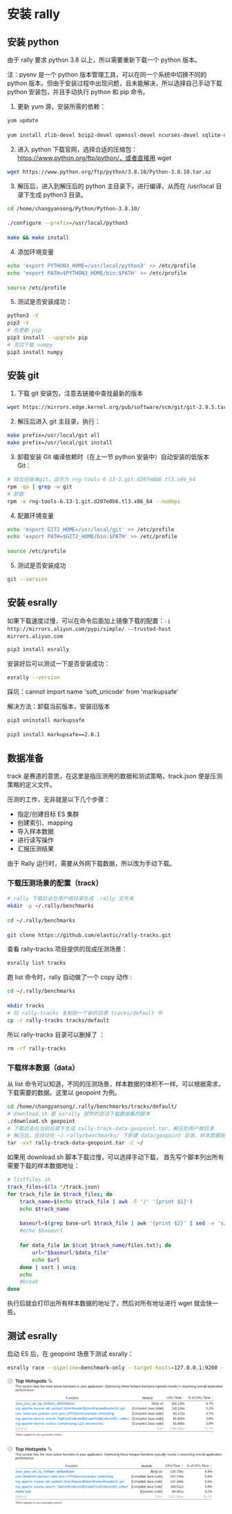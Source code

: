 # 安装 rally

## 安装 python

由于 rally 要求 python 3.8 以上，所以需要重新下载一个 python 版本。

注：pyenv 是一个 python 版本管理工具，可以在同一个系统中切换不同的 python 版本。但由于安装过程中出现问题，且未能解决，所以选择自己手动下载 python 安装包，并且手动执行 python 和 pip 命令。



1. 更新 yum 源，安装所需的依赖：

```sh
yum update

yum install zlib-devel bzip2-devel openssl-devel ncurses-devel sqlite-devel readline-devel tk-devel libffi-devel gettext-devel libcurl-devel gcc make
```



2. 进入 python 下载官网，选择合适的压缩包：https://www.python.org/ftp/python/，或者直接用 wget

```sh
wget https://www.python.org/ftp/python/3.8.10/Python-3.8.10.tar.xz
```



3. 解压后，进入到解压后的 python 主目录下，进行编译，从而在 /usr/local 目录下生成 python3 目录。

```sh
cd /home/changyansong/Python/Python-3.8.10/

./configure --prefix=/usr/local/python3

make && make install
```

4. 添加环境变量

```sh
echo 'export PYTHON3_HOME=/usr/local/python3' >> /etc/profile
echo 'export PATH=$PYTHON3_HOME/bin:$PATH' >> /etc/profile

source /etc/profile
```

5. 测试是否安装成功：

```sh
python3 -V
pip3 -V
# 先更新 pip
pip3 install --upgrade pip
# 测试下载 numpy
pip3 install numpy
```



## 安装 git

1. 下载 git 安装包，注意去链接中查找最新的版本

```sh
wget https://mirrors.edge.kernel.org/pub/software/scm/git/git-2.9.5.tar.gz --no-check-certificate
```

2. 解压后进入 git 主目录，执行：

```sh
make prefix=/usr/local/git all
make prefix=/usr/local/git install
```

3.  卸载安装 Git 编译依赖时（在上一节 python 安装中）自动安装的低版本 Git：

```sh
# 找出旧版本git，显示为 rng-tools-6.13-1.git.d207e0b6.tl3.x86_64
rpm -qa | grep -w git
# 卸载
rpm -e rng-tools-6.13-1.git.d207e0b6.tl3.x86_64 --nodeps
```

4. 配置环境变量

```sh
echo 'export GIT2_HOME=/usr/local/git' >> /etc/profile
echo 'export PATH=$GIT2_HOME/bin:$PATH' >> /etc/profile

source /etc/profile
```

5. 测试是否安装成功

```sh
git --version
```



## 安装 esrally

如果下载速度过慢，可以在命令后面加上镜像下载的配置：`-i http://mirrors.aliyun.com/pypi/simple/ --trusted-host mirrors.aliyun.com`

```sh
pip3 install esrally 
```

安装好后可以测试一下是否安装成功：

```sh
esrally --version
```



踩坑：cannot import name 'soft_unicode' from 'markupsafe'

解决方法：卸载当前版本，安装旧版本

```sh
pip3 uninstall markupsafe

pip3 install markupsafe==2.0.1
```





## 数据准备

track 是赛道的意思，在这里是指压测用的数据和测试策略，track.json 便是压测策略的定义文件。

压测的工作，无非就是以下几个步骤：

- 指定/创建目标 ES 集群
- 创建索引、mapping
- 导入样本数据
- 进行读写操作
- 汇报压测结果

由于 Rally 运行时，需要从外网下载数据，所以改为手动下载。 



### 下载压测场景的配置（track）

```sh
# rally 下载后会在用户根目录生成 .rally 文件夹
mkdir -p ~/.rally/benchmarks

cd ~/.rally/benchmarks

git clone https://github.com/elastic/rally-tracks.git
```

查看 rally-tracks 项目提供的现成压测场景： 

```sh
esrally list tracks
```

跑 list 命令时，rally 自动做了一个 copy 动作 :

```sh
cd ~/.rally/benchmarks

mkdir tracks
# 将 rally-tracks 复制到一个新的目录 tracks/default 中
cp -r rally-tracks tracks/default
```

所以 rally-tracks 目录可以删掉了 ：

```sh
rm -rf rally-tracks
```



### 下载样本数据（data）

从 list 命令可以知道，不同的压测场景，样本数据的体积不一样。可以根据需求，下载需要的数据。这里以 geopoint 为例。 

```sh
cd /home/changyansong/.rally/benchmarks/tracks/default/
# download.sh 是 esrally 提供的自动下载数据集的脚本
./download.sh geopoint
# 下载后会在当前目录下生成 rally-track-data-geopoint.tar，解压到用户根目录
# 解压后，会自动在 ~/.rally/benchmarks/ 下新建 data/geopoint 目录，样本数据就保存在其中
tar -xvf rally-track-data-geopoint.tar -C ~/
```



如果用 download.sh 脚本下载过慢，可以选择手动下载， 首先写个脚本列出所有需要下载的样本数据地址：

```sh
# listfiles.sh
track_files=$(ls */track.json)
for track_file in $track_files; do 
    track_name=$(echo $track_file | awk -F '/' '{print $1}')
    echo $track_name

    baseurl=$(grep base-url $track_file | awk '{print $2}' | sed -e 's/,//g' -e 's/"//g' | head -n 1)
    #echo $baseurl

    for data_file in $(cat $track_name/files.txt); do
        url="$baseurl/$data_file"
        echo $url
    done | sort | uniq
    echo
    #break
done
```

执行后就会打印出所有样本数据的地址了，然后对所有地址进行 wget 就会快一些。



## 测试 esrally

启动 ES 后，在 geopoint 场景下测试 esrally：

```bash
esrally race --pipeline=benchmark-only --target-hosts=127.0.0.1:9200 --offline --track=geopoint
```



![1650861001311](Rally.assets/1650861001311.png)

![1650861016953](Rally.assets/1650861016953.png)



















